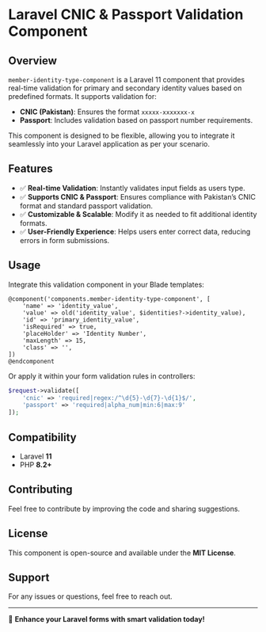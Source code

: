 # Laravel CNIC & Passport Validation Component

## Overview
`member-identity-type-component` is a Laravel 11 component that provides real-time validation for primary and secondary identity values based on predefined formats. It supports validation for:
- **CNIC (Pakistan)**: Ensures the format `xxxxx-xxxxxxx-x`
- **Passport**: Includes validation based on passport number requirements.

This component is designed to be flexible, allowing you to integrate it seamlessly into your Laravel application as per your scenario.

## Features
- ✅ **Real-time Validation**: Instantly validates input fields as users type.
- ✅ **Supports CNIC & Passport**: Ensures compliance with Pakistan’s CNIC format and standard passport validation.
- ✅ **Customizable & Scalable**: Modify it as needed to fit additional identity formats.
- ✅ **User-Friendly Experience**: Helps users enter correct data, reducing errors in form submissions.

## Usage
Integrate this validation component in your Blade templates:

```blade
@component('components.member-identity-type-component', [
    'name' => 'identity_value',
    'value' => old('identity_value', $identities?->identity_value),
    'id' => 'primary_identity_value',
    'isRequired' => true,
    'placeHolder' => 'Identity Number',
    'maxLength' => 15,
    'class' => '',
])
@endcomponent
```

Or apply it within your form validation rules in controllers:

```php
$request->validate([
    'cnic' => 'required|regex:/^\d{5}-\d{7}-\d{1}$/',
    'passport' => 'required|alpha_num|min:6|max:9'
]);
```

## Compatibility
- Laravel **11**
- PHP **8.2+**

## Contributing
Feel free to contribute by improving the code and sharing suggestions.

## License
This component is open-source and available under the **MIT License**.

## Support
For any issues or questions, feel free to reach out.

---
🚀 **Enhance your Laravel forms with smart validation today!**
